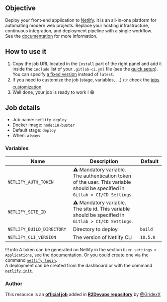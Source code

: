 ## Objective

Deploy your front-end application to [Netlify](https://netlify.com). It is an all-in-one platform for automating modern web projects. Replace your hosting infrastructure, continuous integration, and deployment pipeline with a single workflow.   
See the [documentation](https://docs.netlify.com/) for more information.

## How to use it

1. Copy the job URL located in the `Install` part of the right panel and add it inside the `include` list of your `.gitlab-ci.yml` file (see the [quick setup](/use-the-hub/#quick-setup)). You can specify [a fixed version](#changelog) instead of `latest`.
1. If you need to customize the job (stage, variables, ...) 👉 check the [jobs
   customization](/use-the-hub/#jobs-customization)
1. Well done, your job is ready to work ! 😀

## Job details

* Job name: `netlify_deploy`
* Docker image:
[`node:18-buster`](https://hub.docker.com/r/_/node)
* Default stage: `deploy`
* When: `always`

### Variables

| Name | Description | Default |
| ---- | ----------- | ------- |
| `NETLIFY_AUTH_TOKEN` <img width=100/> | ⚠️ Mandatory variable. The authentication token of the user. This variable should be specified in `Gitlab > CI/CD Settings`. <img width=175/>| ` ` <img width=100/>|
| `NETLIFY_SITE_ID` | ⚠️ Mandatory variable. The site id. This variable should be specified in `Gitlab > CI/CD Settings`. | ` ` |
| `NETLIFY_BUILD_DIRECTORY` | Directory to deploy | `build` |
| `NETLIFY_CLI_VERSION` | The version of Netlify CLI | `10.5.0` |

!!! info
    A token can be generated on Netlify in the section `User settings > Applications`, see the [documentation](https://docs.netlify.com/cli/get-started/#obtain-a-token-in-the-netlify-ui). Or you could create one via the command [`netlify login`](https://docs.netlify.com/cli/get-started/#obtain-a-token-in-the-netlify-ui).  
    A deployment can be created from the dashboard or with the command [`netlify init`](https://docs.netlify.com/cli/get-started/#automated-setup).


### Author
This resource is an **[official job](https://docs.r2devops.io/faq-labels/)** added in [**R2Devops repository**](https://gitlab.com/r2devops/hub) by [@GridexX](https://gitlab.com/GridexX)